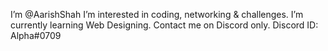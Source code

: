 I’m @AarishShah
I’m interested in coding, networking & challenges.
I’m currently learning Web Designing.
Contact me on Discord only. Discord ID: Alpha#0709
